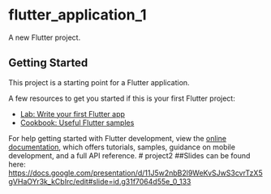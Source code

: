 # flutter_application_1

A new Flutter project.

## Getting Started

This project is a starting point for a Flutter application.

A few resources to get you started if this is your first Flutter project:

- [Lab: Write your first Flutter app](https://docs.flutter.dev/get-started/codelab)
- [Cookbook: Useful Flutter samples](https://docs.flutter.dev/cookbook)

For help getting started with Flutter development, view the
[online documentation](https://docs.flutter.dev/), which offers tutorials,
samples, guidance on mobile development, and a full API reference.
#   p r o j e c t 2 
##Slides can be found here:
 https://docs.google.com/presentation/d/11J5w2nbB2l9WeKvSJwS3cvrTzX5gVHaOYr3k_kCbIrc/edit#slide=id.g31f7064d55e_0_133
 
